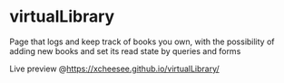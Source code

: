 # virtualLibrary

Page that logs and keep track of books you own, with the possibility
of adding new books and set its read state by queries and forms

Live preview @https://xcheesee.github.io/virtualLibrary/
